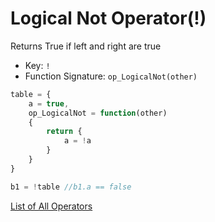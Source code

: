# Logical Not Operator(!)

Returns True if left and right are true

- Key: `!`
- Function Signature: `op_LogicalNot(other)`

```js
table = {
	a = true,
	op_LogicalNot = function(other)
	{
		return {
			a = !a
		}
	}
}

b1 = !table //b1.a == false
```

[List of All Operators](./Operators.md)